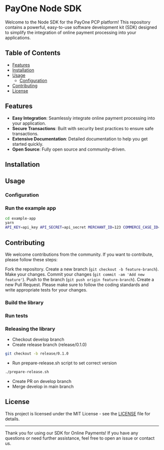 # PayOne Node SDK

Welcome to the Node SDK for the PayOne PCP platform! This repository contains a powerful, easy-to-use software development kit (SDK) designed to simplify the integration of online payment processing into your applications.



## Table of Contents

- [Features](#features)
- [Installation](#installation)
- [Usage](#usage)
    - [Configuration](#configuration)
- [Contributing](#contributing)
- [License](#license)

## Features

- **Easy Integration**: Seamlessly integrate online payment processing into your application.
- **Secure Transactions**: Built with security best practices to ensure safe transactions.
- **Extensive Documentation**: Detailed documentation to help you get started quickly.
- **Open Source**: Fully open source and community-driven.

## Installation


## Usage



### Configuration





### Run the example app

```sh
cd example-app
yarn
API_KEY=api_key API_SECRET=api_secret MERCHANT_ID=123 COMMERCE_CASE_ID=234 CHECKOUT_ID=345 yarn dev
```

## Contributing

We welcome contributions from the community. If you want to contribute, please follow these steps:

Fork the repository.
Create a new branch (`git checkout -b feature-branch`).
Make your changes.
Commit your changes (`git commit -am 'Add new feature'`).
Push to the branch (`git push origin feature-branch`).
Create a new Pull Request.
Please make sure to follow the coding standards and write appropriate tests for your changes.


### Build the library



### Run tests


### Releasing the library

- Checkout develop branch
- Create release branch (release/0.1.0)
```sh
git checkout -b release/0.1.0
```
- Run prepare-release.sh script to set correct version
```sh
./prepare-release.sh
```
- Create PR on develop branch
- Merge develop in main branch


## License

This project is licensed under the MIT License - see the [LICENSE](./LICENSE) file for details.

---

Thank you for using our SDK for Online Payments! If you have any questions or need further assistance, feel free to open an issue or contact us.
